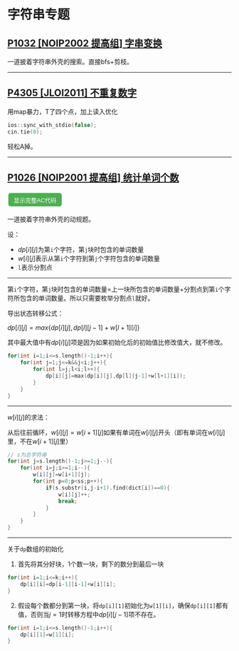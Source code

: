 <style>
    button {
        background-color: #4CAF50; /* 背景色 */
        border: none; /* 边框大小 */
        color: white; /* 文字颜色 */
        padding: 5px 10px; /* 内边距 */
        text-align: center; /* 文字居中 */
        text-decoration: none; /* 文字下划线 */
        display: inline-block; /* 显示方式 */
        font-size: 13px; /* 字体大小 */
        margin: 4px 2px; /* 外边距 */
        cursor: pointer; /* 鼠标指针样式 */
        width: 120px; /* 设置按钮宽度为100像素 */
        height: 30px;
        border-radius: 5px;
    }
</style>
<script>
    function a(){
        if(document.getElementById("code").style.display=="none"){
            document.getElementById("code").style.display="flex";
            document.getElementById("aa").style.display="flex";
            document.getElementById("btn").innerHTML="隐藏完整AC代码";
        }
        else{
            document.getElementById("code").style.display="none";
            document.getElementById("aa").style.display="none";
            document.getElementById("btn").innerHTML="显示完整AC代码";
        }
    }
</script>
# 字符串专题
## [P1032 [NOIP2002 提高组] 字串变换](https://www.luogu.com.cn/problem/P1032)
一道披着字符串外壳的搜索。直接bfs+剪枝。
***
## [P4305 [JLOI2011] 不重复数字](https://www.luogu.com.cn/problem/P4305)
用map暴力，T了四个点，加上读入优化
```c++
ios::sync_with_stdio(false);
cin.tie(0);
```
轻松A掉。
***
## [P1026 [NOIP2001 提高组] 统计单词个数](https://www.luogu.com.cn/problem/P1026)
<button type="button" id="btn" onclick="a()">显示完整AC代码</button>
<div id="code" style="display:none">
<div class="language-c++ highlighter-rouge"><div class="highlight"><pre class="highlight"><code><span class="cp">#include</span><span class="cpf">&lt;iostream&gt;</span><span class="cp">
#include</span><span class="cpf">&lt;string&gt;</span><span class="cp">
#include</span><span class="cpf">&lt;cstring&gt;</span><span class="cp">
#include</span><span class="cpf">&lt;algorithm&gt;</span><span class="cp">
#include</span><span class="cpf">&lt;cstdio&gt;</span><span class="cp">
#include</span><span class="cpf">&lt;cmath&gt;</span><span class="cp">
#include</span><span class="cpf">&lt;vector&gt;</span><span class="cp">
#include</span><span class="cpf">&lt;queue&gt;</span><span class="cp">
#include</span><span class="cpf">&lt;map&gt;</span><span class="cp">
</span><span class="k">using</span> <span class="k">namespace</span> <span class="n">std</span><span class="p">;</span>

<span class="kt">int</span> <span class="n">w</span><span class="p">[</span><span class="mi">210</span><span class="p">][</span><span class="mi">210</span><span class="p">],</span><span class="n">dp</span><span class="p">[</span><span class="mi">210</span><span class="p">][</span><span class="mi">50</span><span class="p">];</span>
<span class="kt">int</span> <span class="n">p</span><span class="p">,</span><span class="n">k</span><span class="p">,</span><span class="n">ss</span><span class="p">;</span>

<span class="kt">int</span> <span class="nf">main</span><span class="p">(){</span>
    <span class="n">string</span> <span class="n">temp</span><span class="p">,</span><span class="n">s</span><span class="p">;</span>
    <span class="n">cin</span><span class="o">&gt;&gt;</span><span class="n">p</span><span class="o">&gt;&gt;</span><span class="n">k</span><span class="p">;</span>
    <span class="n">s</span><span class="o">+=</span><span class="sc">'0'</span><span class="p">;</span>
    <span class="k">for</span><span class="p">(</span><span class="kt">int</span> <span class="n">i</span><span class="o">=</span><span class="mi">0</span><span class="p">;</span><span class="n">i</span><span class="o">&lt;</span><span class="n">p</span><span class="p">;</span><span class="n">i</span><span class="o">++</span><span class="p">){</span>
        <span class="n">cin</span><span class="o">&gt;&gt;</span><span class="n">temp</span><span class="p">;</span>
        <span class="n">s</span><span class="o">+=</span><span class="n">temp</span><span class="p">;</span>
    <span class="p">}</span>
    <span class="n">cin</span><span class="o">&gt;&gt;</span><span class="n">ss</span><span class="p">;</span>
    <span class="n">string</span> <span class="n">dict</span><span class="p">[</span><span class="n">ss</span><span class="o">+</span><span class="mi">10</span><span class="p">];</span>
    <span class="k">for</span><span class="p">(</span><span class="kt">int</span> <span class="n">i</span><span class="o">=</span><span class="mi">0</span><span class="p">;</span><span class="n">i</span><span class="o">&lt;</span><span class="n">ss</span><span class="p">;</span><span class="n">i</span><span class="o">++</span><span class="p">){</span>
        <span class="n">cin</span><span class="o">&gt;&gt;</span><span class="n">dict</span><span class="p">[</span><span class="n">i</span><span class="p">];</span>
    <span class="p">}</span>

    <span class="k">for</span><span class="p">(</span><span class="kt">int</span> <span class="n">j</span><span class="o">=</span><span class="n">s</span><span class="p">.</span><span class="n">length</span><span class="p">()</span><span class="o">-</span><span class="mi">1</span><span class="p">;</span><span class="n">j</span><span class="o">&gt;=</span><span class="mi">1</span><span class="p">;</span><span class="n">j</span><span class="o">--</span><span class="p">){</span>
        <span class="k">for</span><span class="p">(</span><span class="kt">int</span> <span class="n">i</span><span class="o">=</span><span class="n">j</span><span class="p">;</span><span class="n">i</span><span class="o">&gt;=</span><span class="mi">1</span><span class="p">;</span><span class="n">i</span><span class="o">--</span><span class="p">){</span>
            <span class="n">w</span><span class="p">[</span><span class="n">i</span><span class="p">][</span><span class="n">j</span><span class="p">]</span><span class="o">=</span><span class="n">w</span><span class="p">[</span><span class="n">i</span><span class="o">+</span><span class="mi">1</span><span class="p">][</span><span class="n">j</span><span class="p">];</span>
            <span class="k">for</span><span class="p">(</span><span class="kt">int</span> <span class="n">p</span><span class="o">=</span><span class="mi">0</span><span class="p">;</span><span class="n">p</span><span class="o">&lt;</span><span class="n">ss</span><span class="p">;</span><span class="n">p</span><span class="o">++</span><span class="p">){</span>
                <span class="k">if</span><span class="p">(</span><span class="n">s</span><span class="p">.</span><span class="n">substr</span><span class="p">(</span><span class="n">i</span><span class="p">,</span><span class="n">j</span><span class="o">-</span><span class="n">i</span><span class="o">+</span><span class="mi">1</span><span class="p">).</span><span class="n">find</span><span class="p">(</span><span class="n">dict</span><span class="p">[</span><span class="n">p</span><span class="p">])</span><span class="o">==</span><span class="mi">0</span><span class="p">){</span>
                    <span class="n">w</span><span class="p">[</span><span class="n">i</span><span class="p">][</span><span class="n">j</span><span class="p">]</span><span class="o">++</span><span class="p">;</span>
                    <span class="k">break</span><span class="p">;</span>
                <span class="p">}</span>
            <span class="p">}</span>
            
        <span class="p">}</span>
    <span class="p">}</span>
    
    <span class="k">for</span><span class="p">(</span><span class="kt">int</span> <span class="n">i</span><span class="o">=</span><span class="mi">1</span><span class="p">;</span><span class="n">i</span><span class="o">&lt;=</span><span class="n">k</span><span class="p">;</span><span class="n">i</span><span class="o">++</span><span class="p">){</span>
        <span class="n">dp</span><span class="p">[</span><span class="n">i</span><span class="p">][</span><span class="n">i</span><span class="p">]</span><span class="o">=</span><span class="n">dp</span><span class="p">[</span><span class="n">i</span><span class="o">-</span><span class="mi">1</span><span class="p">][</span><span class="n">i</span><span class="o">-</span><span class="mi">1</span><span class="p">]</span><span class="o">+</span><span class="n">w</span><span class="p">[</span><span class="n">i</span><span class="p">][</span><span class="n">i</span><span class="p">];</span>
    <span class="p">}</span>
    <span class="k">for</span><span class="p">(</span><span class="kt">int</span> <span class="n">i</span><span class="o">=</span><span class="mi">1</span><span class="p">;</span><span class="n">i</span><span class="o">&lt;=</span><span class="n">s</span><span class="p">.</span><span class="n">length</span><span class="p">()</span><span class="o">-</span><span class="mi">1</span><span class="p">;</span><span class="n">i</span><span class="o">++</span><span class="p">){</span>
        <span class="n">dp</span><span class="p">[</span><span class="n">i</span><span class="p">][</span><span class="mi">1</span><span class="p">]</span><span class="o">=</span><span class="n">w</span><span class="p">[</span><span class="mi">1</span><span class="p">][</span><span class="n">i</span><span class="p">];</span>
    <span class="p">}</span>
    <span class="k">for</span><span class="p">(</span><span class="kt">int</span> <span class="n">i</span><span class="o">=</span><span class="mi">1</span><span class="p">;</span><span class="n">i</span><span class="o">&lt;=</span><span class="n">s</span><span class="p">.</span><span class="n">length</span><span class="p">()</span><span class="o">-</span><span class="mi">1</span><span class="p">;</span><span class="n">i</span><span class="o">++</span><span class="p">){</span>
        <span class="k">for</span><span class="p">(</span><span class="kt">int</span> <span class="n">j</span><span class="o">=</span><span class="mi">1</span><span class="p">;</span><span class="n">j</span><span class="o">&lt;=</span><span class="n">k</span><span class="o">&amp;&amp;</span><span class="n">j</span><span class="o">&lt;</span><span class="n">i</span><span class="p">;</span><span class="n">j</span><span class="o">++</span><span class="p">){</span>
            <span class="k">for</span><span class="p">(</span><span class="kt">int</span> <span class="n">l</span><span class="o">=</span><span class="n">j</span><span class="p">;</span><span class="n">l</span><span class="o">&lt;</span><span class="n">i</span><span class="p">;</span><span class="n">l</span><span class="o">++</span><span class="p">){</span>
                <span class="n">dp</span><span class="p">[</span><span class="n">i</span><span class="p">][</span><span class="n">j</span><span class="p">]</span><span class="o">=</span><span class="n">max</span><span class="p">(</span><span class="n">dp</span><span class="p">[</span><span class="n">i</span><span class="p">][</span><span class="n">j</span><span class="p">],</span><span class="n">dp</span><span class="p">[</span><span class="n">l</span><span class="p">][</span><span class="n">j</span><span class="o">-</span><span class="mi">1</span><span class="p">]</span><span class="o">+</span><span class="n">w</span><span class="p">[</span><span class="n">l</span><span class="o">+</span><span class="mi">1</span><span class="p">][</span><span class="n">i</span><span class="p">]);</span>
            <span class="p">}</span>
        <span class="p">}</span>
    <span class="p">}</span>
    <span class="n">cout</span><span class="o">&lt;&lt;</span><span class="n">dp</span><span class="p">[</span><span class="n">s</span><span class="p">.</span><span class="n">length</span><span class="p">()</span><span class="o">-</span><span class="mi">1</span><span class="p">][</span><span class="n">k</span><span class="p">];</span>
<span class="p">}</span>
</code></pre></div></div>
</div>
<div id="aa" style="display:none">
<a onclick="a()">收起</a>
</div>
一道披着字符串外壳的动规题。

设：
- $dp[i][j]$为第`i`个字符，第`j`块时包含的单词数量
- $w[i][j]$表示从第`i`个字符到第`j`个字符包含的单词数量
- `l`表示分割点
***
第`i`个字符，第`j`块时包含的单词数量=上一块所包含的单词数量+分割点到第`i`个字符所包含的单词数量。所以只需要枚举分割点`l`就好。

导出状态转移公式：

$dp[i][j]=max\{dp[i][j],dp[l][j-1]+w[l+1][i]\}$

其中最大值中有$dp[i][j]$项是因为如果初始化后的初始值比修改值大，就不修改。
```c++
for(int i=1;i<=s.length()-1;i++){
    for(int j=1;j<=k&&j<i;j++){
        for(int l=j;l<i;l++){
            dp[i][j]=max(dp[i][j],dp[l][j-1]+w[l+1][i]);
        }
    }
}
```
***
$w[i][j]$的求法：

从后往前循环，$w[i][j]=w[i+1][j]$如果有单词在$w[i][j]$开头（即有单词在$w[i][j]$里，不在$w[i+1][j]$里）
```C++
// s为总字符串
for(int j=s.length()-1;j>=1;j--){
    for(int i=j;i>=1;i--){
        w[i][j]=w[i+1][j];
        for(int p=0;p<ss;p++){
            if(s.substr(i,j-i+1).find(dict[i])==0){
                w[i][j]++;
                break;
            }
        }  
    }
}
```
***
关于`dp`数组的初始化
1. 首先将其分好块，1个数一块，剩下的数分到最后一块
```c++
for(int i=1;i<=k;i++){
    dp[i][i]=dp[i-1][i-1]+w[i][i];
}
```
2. 假设每个数都分到第一块，将`dp[i][1]`初始化为`w[1][i]`，确保`dp[i][1]`都有值，否则当$j=1$时转移方程中$dp[i][j-1]$项不存在。
```c++
for(int i=1;i<=s.length()-1;i++){
    dp[i][1]=w[1][i];
}
```